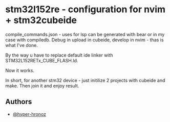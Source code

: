
# stm32l152re - configuration for nvim + stm32cubeide

compile_commands.json - uses for lsp
can be generated with bear or in my case with compiledb.
Debug in upload in cubeide, develop in nvim - thas is what I've done.

By the way u have to replace default ide linker with STM32L152RETx_CUBE_FLASH.ld.

Now it works.

In short, for another stm32 device - just initilize 2 projects with cubeide and make. Then join it and enjoy result.
## Authors

- [@hyper-hronoz](https://www.github.com/hyper-hronoz)


